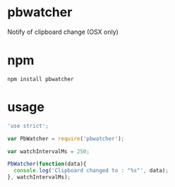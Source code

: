 pbwatcher
=========

Notify of clipboard change (OSX only)

# npm

```shell
npm install pbwatcher
```

# usage

```javascript
'use strict';

var PbWatcher = require('pbwatcher');

var watchIntervalMs = 250;

PbWatcher(function(data){
  console.log('Clipboard changed to : "%s"', data);
}, watchIntervalMs);
```
